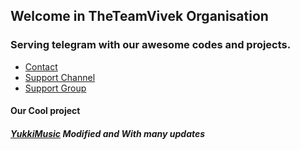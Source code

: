 ## Welcome in TheTeamVivek Organisation

### Serving telegram with our awesome codes and projects.

- [Contact](https://t.me/vivekkumar07089)
- [Support Channel](https://t.me/TheTeamVivek)
- [Support Group](https://t.me/TheTeamVk)

#### Our Cool project 

##### [YukkiMusic](https://github.com/Vivekkumar-IN/YukkiMusic) Modified and With many updates